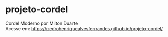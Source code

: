 # projeto-cordel
Cordel Moderno por Milton Duarte  
Acesse em: https://pedrohenriquealvesfernandes.github.io/projeto-cordel/
